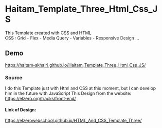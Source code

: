 # Haitam_Template_Three_Html_Css_JS
This Template created with CSS and HTML <br>
CSS : Grid - Flex - Media Query - Variables - Responsive Design ...
## Demo
https://haitam-skhairi.github.io/Haitam_Template_Three_Html_Css_JS/
### Source
I do this Template just with Html and CSS at this moment, but I can develop him in the future with JavaScript 
This Design from the website: <br>
https://elzero.org/tracks/front-end/
#### Link of Design:
https://elzerowebschool.github.io/HTML_And_CSS_Template_Three/
